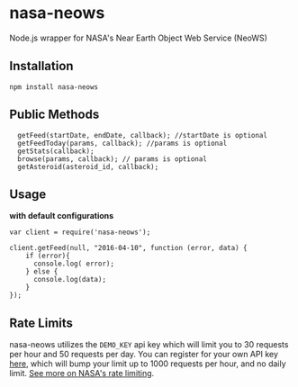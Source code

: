 # nasa-neows
Node.js wrapper for NASA's Near Earth Object Web Service (NeoWS)

## Installation
```
npm install nasa-neows
```

## Public Methods
```
  getFeed(startDate, endDate, callback); //startDate is optional
  getFeedToday(params, callback); //params is optional
  getStats(callback);
  browse(params, callback); // params is optional
  getAsteroid(asteroid_id, callback);
```

## Usage

<b>with default configurations</b>

```
var client = require('nasa-neows');

client.getFeed(null, "2016-04-10", function (error, data) {
    if (error){
      console.log( error);
    } else {
      console.log(data);
    }
});

```



## Rate Limits
nasa-neows utilizes the ```DEMO_KEY``` api key which will limit you to 30 requests per hour and 50 requests per day. You can register for your own API key [here](https://api.nasa.gov/index.html#apply-for-an-api-key), which will bump your limit up to 1000 requests per hour, and no daily limit. [See more on NASA's rate limiting](https://api.nasa.gov/api.html#web-service-rate-limits).
